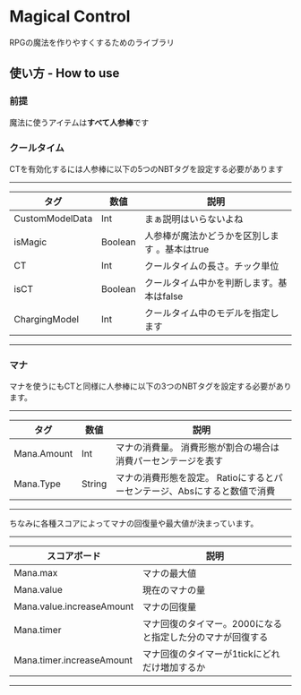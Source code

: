 # Magical Control
RPGの魔法を作りやすくするためのライブラリ
## 使い方 - How to use
### 前提  
魔法に使うアイテムは**すべて人参棒**です  

### クールタイム  

CTを有効化するには人参棒に以下の5つのNBTタグを設定する必要があります  

---
| タグ | 数値 | 説明 |
| ---- | ---- | ---- |
| CustomModelData | Int | まぁ説明はいらないよね |
| isMagic | Boolean | 人参棒が魔法かどうかを区別します 。基本はtrue |
| CT | Int | クールタイムの長さ。チック単位 |
| isCT | Boolean | クールタイム中かを判断します。基本はfalse |
| ChargingModel | Int | クールタイム中のモデルを指定します |
---

### マナ
マナを使うにもCTと同様に人参棒に以下の3つのNBTタグを設定する必要があります。

---
| タグ | 数値 | 説明 |
| ---- | ---- | ---- |
| Mana.Amount | Int | マナの消費量。 消費形態が割合の場合は消費パーセンテージを表す |
| Mana.Type | String | マナの消費形態を設定。 Ratioにするとパーセンテージ、Absにすると数値で消費 |
---

ちなみに各種スコアによってマナの回復量や最大値が決まっています。  

---
| スコアボード |  説明 |
| ---- | ---- |
| Mana.max | マナの最大値 |
| Mana.value | 現在のマナの量 |
| Mana.value.increaseAmount | マナの回復量 |
| Mana.timer | マナ回復のタイマー。2000になると指定した分のマナが回復する |
| Mana.timer.increaseAmount | マナ回復のタイマーが1tickにどれだけ増加するか |
---